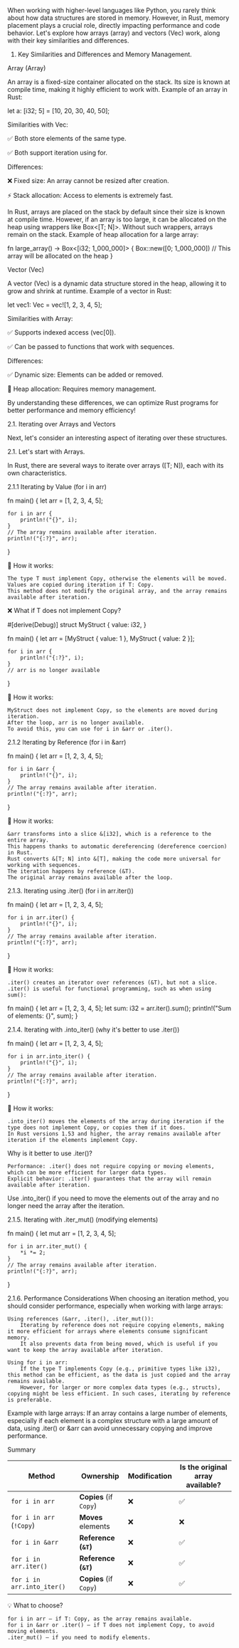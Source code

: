 When working with higher-level languages like Python, you rarely think about how data structures are stored in memory. However, in Rust, memory placement plays a crucial role, directly impacting performance and code behavior. Let's explore how arrays (array) and vectors (Vec) work, along with their key similarities and differences.

1. Key Similarities and Differences and Memory Management.

Array (Array)

An array is a fixed-size container allocated on the stack. Its size is known at compile time, making it highly efficient to work with.
Example of an array in Rust:

let a: [i32; 5] = [10, 20, 30, 40, 50];

Similarities with Vec:

✅ Both store elements of the same type.

✅ Both support iteration using for.

Differences:

❌ Fixed size: An array cannot be resized after creation.

⚡ Stack allocation: Access to elements is extremely fast.

In Rust, arrays are placed on the stack by default since their size is known at compile time. However, if an array is too large, it can be allocated on the heap using wrappers like Box<[T; N]>. Without such wrappers, arrays remain on the stack.
Example of heap allocation for a large array:

fn large_array() -> Box<[i32; 1_000_000]>
{
    Box::new([0; 1_000_000]) 
    // This array will be allocated on the heap
}


Vector (Vec)

A vector (Vec) is a dynamic data structure stored in the heap, allowing it to grow and shrink at runtime.
Example of a vector in Rust:

let vec1: Vec<i32> = vec![1, 2, 3, 4, 5];

Similarities with Array:

✅ Supports indexed access (vec[0]).

✅ Can be passed to functions that work with sequences.

Differences:

✅ Dynamic size: Elements can be added or removed.

🔄 Heap allocation: Requires memory management.


By understanding these differences, we can optimize Rust programs for better performance and memory efficiency!

2.1. Iterating over Arrays and Vectors

Next, let's consider an interesting aspect of iterating over these structures.

2.1. Let's start with Arrays.

In Rust, there are several ways to iterate over arrays ([T; N]), each with its own characteristics.

2.1.1 Iterating by Value (for i in arr)

fn main() {
    let arr = [1, 2, 3, 4, 5];
    
    for i in arr {
        println!("{}", i);
    }
    // The array remains available after iteration.
    println!("{:?}", arr);
}

🔹 How it works:

    The type T must implement Copy, otherwise the elements will be moved.
    Values are copied during iteration if T: Copy.
    This method does not modify the original array, and the array remains available after iteration.

❌ What if T does not implement Copy?

#[derive(Debug)]
struct MyStruct {
    value: i32,
}

fn main() {
    let arr = [MyStruct { value: 1 }, MyStruct { value: 2 }];
    
    for i in arr {
        println!("{:?}", i);
    }
    // arr is no longer available
}

🔹 How it works:

    MyStruct does not implement Copy, so the elements are moved during iteration.
    After the loop, arr is no longer available.
    To avoid this, you can use for i in &arr or .iter().

2.1.2 Iterating by Reference (for i in &arr)

fn main() {
    let arr = [1, 2, 3, 4, 5];
    
    for i in &arr {
        println!("{}", i);
    }
    // The array remains available after iteration.
    println!("{:?}", arr);
}

🔹 How it works:

    &arr transforms into a slice &[i32], which is a reference to the entire array.
    This happens thanks to automatic dereferencing (dereference coercion) in Rust.
    Rust converts &[T; N] into &[T], making the code more universal for working with sequences.
    The iteration happens by reference (&T).
    The original array remains available after the loop.

2.1.3. Iterating using .iter() (for i in arr.iter())

fn main() {
    let arr = [1, 2, 3, 4, 5];
    
    for i in arr.iter() {
        println!("{}", i);
    }
    // The array remains available after iteration.
    println!("{:?}", arr);
}

🔹 How it works:

    .iter() creates an iterator over references (&T), but not a slice.
    .iter() is useful for functional programming, such as when using sum():

fn main() {
    let arr = [1, 2, 3, 4, 5];
    let sum: i32 = arr.iter().sum();
    println!("Sum of elements: {}", sum);
}

2.1.4. Iterating with .into_iter() (why it's better to use .iter())

fn main() {
    let arr = [1, 2, 3, 4, 5];
    
    for i in arr.into_iter() {
        println!("{}", i);
    }
    // The array remains available after iteration.
    println!("{:?}", arr);
}

🔹 How it works:

    .into_iter() moves the elements of the array during iteration if the type does not implement Copy, or copies them if it does.
    In Rust versions 1.53 and higher, the array remains available after iteration if the elements implement Copy.

Why is it better to use .iter()?

    Performance: .iter() does not require copying or moving elements, which can be more efficient for larger data types.
    Explicit behavior: .iter() guarantees that the array will remain available after iteration.

Use .into_iter() if you need to move the elements out of the array and no longer need the array after the iteration.

2.1.5. Iterating with .iter_mut() (modifying elements)

fn main() {
    let mut arr = [1, 2, 3, 4, 5];
    
    for i in arr.iter_mut() {
        *i *= 2;
    }
    // The array remains available after iteration.
    println!("{:?}", arr);
}

2.1.6. Performance Considerations
When choosing an iteration method, you should consider performance, especially when working with large arrays:

    Using references (&arr, .iter(), .iter_mut()):
        Iterating by reference does not require copying elements, making it more efficient for arrays where elements consume significant memory.
        It also prevents data from being moved, which is useful if you want to keep the array available after iteration.

    Using for i in arr:
        If the type T implements Copy (e.g., primitive types like i32), this method can be efficient, as the data is just copied and the array remains available.
        However, for larger or more complex data types (e.g., structs), copying might be less efficient. In such cases, iterating by reference is preferable.

Example with large arrays: If an array contains a large number of elements, especially if each element is a complex structure with a large amount of data, using .iter() or &arr can avoid unnecessary copying and improve performance.

Summary


| Method                    | Ownership                     | Modification | Is the original array available? |
| ------------------------- | ----------------------------- | ----------- | ------------------------------- |
| `for i in arr`            | **Copies** (if `Copy`)        | ❌           | ✅                               |
| `for i in arr` (`!Copy`)  | **Moves** elements            | ❌           | ❌                               |
| `for i in &arr`           | **Reference (`&T`)**          | ❌           | ✅                               |
| `for i in arr.iter()`     | **Reference (`&T`)**          | ❌           | ✅                               |
| `for i in arr.into_iter()`| **Copies** (if `Copy`)        | ❌           | ✅                               |


💡 What to choose?

    for i in arr — if T: Copy, as the array remains available.
    for i in &arr or .iter() — if T does not implement Copy, to avoid moving elements.
    .iter_mut() — if you need to modify elements.
    
